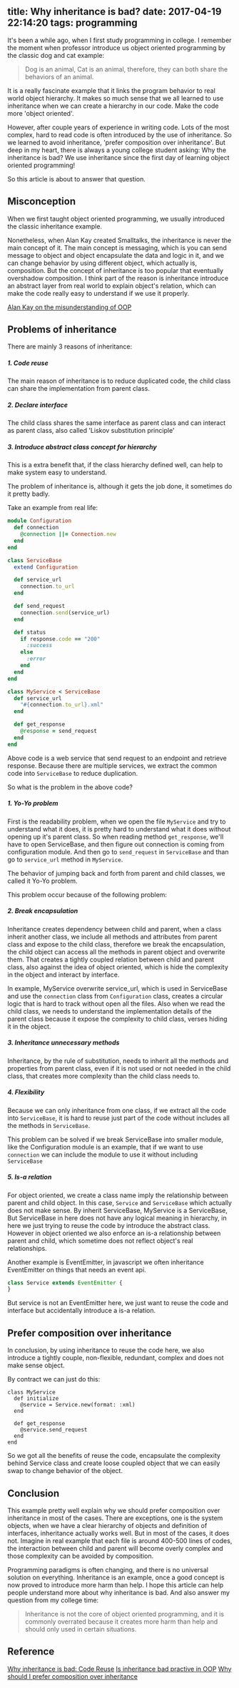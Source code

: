 title: Why inheritance is bad?
date: 2017-04-19 22:14:20
tags: programming
---

It's been a while ago, when I first study programming in college. I remember the moment when professor introduce us object oriented programming by the classic dog and cat example:

> Dog is an animal, Cat is an animal, therefore, they can both share the behaviors of an animal.

<!-- more -->

It is a really fascinate example that it links the program behavior to real world object hierarchy. It makes so much sense that we all learned to use inheritance when we can create a hierarchy in our code. Make the code more 'object oriented'.

However, after couple years of experience in writing code. Lots of the most complex, hard to read code is often introduced by the use of inheritance. So we learned to avoid inheritance, 'prefer composition over inheritance'. But deep in my heart, there is always a young college student asking: Why the inheritance is bad? We use inheritance since the first day of learning object oriented programming!

So this article is about to answer that question.

## Misconception

When we first taught object oriented programming, we usually introduced the classic inheritance example.

Nonetheless, when Alan Kay created Smalltalks, the inheritance is never the main concept of it. The main concept is messaging, which is you can send message to object and object encapsulate the data and logic in it, and we can change behavior by using different object, which actually is, composition. But the concept of inheritance is too popular that eventually overshadow composition. I think part of the reason is inheritance introduce an abstract layer from real world to explain object's relation, which can make the code really easy to understand if we use it properly.

[Alan Kay on the misunderstanding of OOP](http://lists.squeakfoundation.org/pipermail/squeak-dev/1998-October/017019.html)

## Problems of inheritance

There are mainly 3 reasons of inheritance:

##### 1. Code reuse

The main reason of inheritance is to reduce duplicated code, the child class can share the implementation from parent class.

##### 2. Declare interface

The child class shares the same interface as parent class and can interact as parent class, also called 'Liskov substitution principle'

##### 3. Introduce abstract class concept for hierarchy

This is a extra benefit that, if the class hierarchy defined well, can help to make system easy to understand.

The problem of inheritance is, although it gets the job done, it sometimes do it pretty badly.

Take an example from real life:

```rb
module Configuration
  def connection
    @connection ||= Connection.new
  end
end

class ServiceBase
  extend Configuration

  def service_url
    connection.to_url
  end

  def send_request
    connection.send(service_url)
  end

  def status
    if response.code == "200"
      :success
    else
      :error
    end
  end
end

class MyService < ServiceBase
  def service_url
    "#{connection.to_url}.xml"
  end

  def get_response
    @response = send_request
  end
end
```

Above code is a web service that send request to an endpoint and retrieve response. Because there are multiple services, we extract the common code into `ServiceBase` to reduce duplication.

So what is the problem in the above code?

##### 1. Yo-Yo problem

First is the readability problem, when we open the file `MyService` and try to understand what it does, it is pretty hard to understand what it does without opening up it's parent class. So when reading method `get_response`, we'll have to open ServiceBase, and then figure out connection is coming from configuration module. And then go to `send_request` in `ServiceBase` and than go to `service_url` method in `MyService`.

The behavior of jumping back and forth from parent and child classes, we called it Yo-Yo problem.

This problem occur because of the following problem:

##### 2. Break encapsulation

Inheritance creates dependency between child and parent, when a class inherit another class, we include all methods and attributes from parent class and expose to the child class, therefore we break the encapsulation, the child object can access all the methods in parent object and overwrite them. That creates a tightly coupled relation between child and parent class, also against the idea of object oriented, which is hide the complexity in the object and interact by interface.

In example, MyService overwrite service_url, which is used in ServiceBase and use the `connection` class from `Configuration` class, creates a circular logic that is hard to track without open all the files. Also when we read the child class, we needs to understand the implementation details of the parent class because it expose the complexity to child class, verses hiding it in the object.

##### 3. Inheritance unnecessary methods

Inheritance, by the rule of substitution, needs to inherit all the methods and properties from parent class, even if it is not used or not needed in the child class, that creates more complexity than the child class needs to.

##### 4. Flexibility

Because we can only inheritance from one class, if we extract all the code into `ServiceBase`, it is hard to reuse just part of the code without includes all the methods in `ServiceBase`.

This problem can be solved if we break ServiceBase into smaller module, like the Configuration module is an example, that if we want to use `connection` we can include the module to use it without including `ServiceBase`

##### 5. Is-a relation

For object oriented, we create a class name imply the relationship between parent and child object. In this case, `Service` and `ServiceBase` which actually does not make sense. By inherit ServiceBase, MyService is a ServiceBase, But ServiceBase in here does not have any logical meaning in hierarchy, in here we just trying to reuse the code by introduce the abstract class. However in object oriented we also enforce an is-a relationship between parent and child, which sometime does not reflect object's real relationships.

Another example is EventEmitter, in javascript we often inheritance EventEmitter on things that needs an event api.

```js
class Service extends EventEmitter {
}
```

But service is not an EventEmitter here, we just want to reuse the code and interface but accidentally introduce a is-a relation.

## Prefer composition over inheritance

In conclusion, by using inheritance to reuse the code here, we also introduce a tightly couple, non-flexible, redundant, complex and does not make sense object.

By contract we can just do this:

```
class MyService
  def initialize
    @service = Service.new(format: :xml)
  end

  def get_response
    @service.send_request
  end
end
```

So we got all the benefits of reuse the code, encapsulate the complexity behind Service class and create loose coupled object that we can easily swap to change behavior of the object.

## Conclusion

This example pretty well explain why we should prefer composition over inheritance in most of the cases. There are exceptions, one is the system objects, when we have a clear hierarchy of objects and definition of interfaces, inheritance actually works well. But in most of the cases, it does not. Imagine in real example that each file is around 400-500 lines of codes, the interaction between child and parent will become overly complex and those complexity can be avoided by composition.

Programming paradigms is often changing, and there is no universal solution on everything. Inheritance is an example, once a good concept is now proved to introduce more harm than help. I hope this article can help people understand more about why inheritance is bad. And also answer my question from my college time:

  > Inheritance is not the core of object oriented programming,
  > and it is commonly overrated because it creates more harm than help and should only used in certain situations.

## Reference

[Why inheritance is bad: Code Reuse](http://blogs.perl.org/users/sid_burn/2014/03/inheritance-is-bad-code-reuse-part-1.html)
[Is inheritance bad practive in OOP](https://www.quora.com/Is-inheritance-bad-practice-in-OOP)
[Why should I prefer composition over inheritance](https://softwareengineering.stackexchange.com/questions/134097/why-should-i-prefer-composition-over-inheritance)
